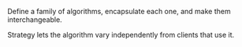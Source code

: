 Define a family of algorithms, encapsulate each one, and make them interchangeable. 

Strategy lets the algorithm vary independently from clients that use it.
